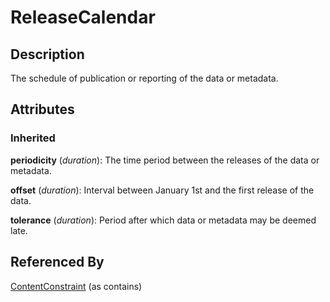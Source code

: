 
# ReleaseCalendar







## Description

The schedule of publication or reporting of the data or metadata.


## Attributes

### Inherited

**periodicity** (*duration*): The time period between the releases of the data or metadata.

**offset** (*duration*): Interval between January 1st and the first release of the data.

**tolerance** (*duration*): Period after which data or metadata may be deemed late.





## Referenced By

[ContentConstraint](ContentConstraint.md) (as contains)


